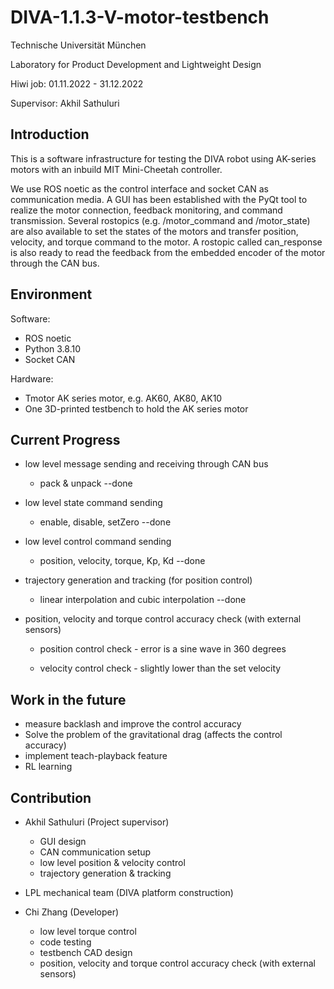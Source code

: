 # DIVA-1.1.3-V-motor-testbench
Technische Universität München

Laboratory for Product Development and Lightweight Design

Hiwi job: 01.11.2022 - 31.12.2022

Supervisor: Akhil Sathuluri

## Introduction

This is a software infrastructure for testing the DIVA robot using AK-series motors with an inbuild MIT Mini-Cheetah controller. 

We use ROS noetic as the control interface and socket CAN as communication media. A GUI has been established with the PyQt tool to realize the motor connection, feedback monitoring, and command transmission. Several rostopics (e.g. /motor_command and /motor_state) are also available to set the states of the motors and transfer position, velocity, and torque command to the motor. A rostopic called can_response is also ready to read the feedback from the embedded encoder of the motor through the CAN bus.

## Environment

Software:
- ROS noetic
- Python 3.8.10
- Socket CAN

Hardware:
- Tmotor AK series motor, e.g. AK60, AK80, AK10
- One 3D-printed testbench to hold the AK series motor

## Current Progress

- low level message sending and receiving through CAN bus 

    - pack & unpack --done
    
- low level state command sending 

    - enable, disable, setZero --done

- low level control command sending 

    - position, velocity, torque, Kp, Kd --done

- trajectory generation and tracking (for position control) 

    - linear interpolation and cubic interpolation --done

- position, velocity and torque control accuracy check (with external sensors)

    - position control check - error is a sine wave in 360 degrees

    - velocity control check - slightly lower than the set velocity

## Work in the future

- measure backlash and improve the control accuracy
- Solve the problem of the gravitational drag (affects the control accuracy)
- implement teach-playback feature
- RL learning

## Contribution
- Akhil Sathuluri (Project supervisor)
    - GUI design
    - CAN communication setup
    - low level position & velocity control
    - trajectory generation & tracking
    
- LPL mechanical team (DIVA platform construction)

- Chi Zhang (Developer)
    - low level torque control
    - code testing
    - testbench CAD design
    - position, velocity and torque control accuracy check (with external sensors)

